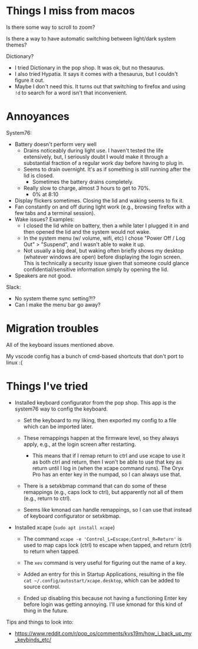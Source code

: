 # Things I miss from macos

Is there some way to scroll to zoom?

Is there a way to have automatic switching between light/dark system themes?

Dictionary?
* I tried Dictionary in the pop shop. It was ok, but no thesaurus.
* I also tried Hypatia. It says it comes with a thesaurus, but I couldn't figure
  it out.
* Maybe I don't need this. It turns out that switching to firefox and using `!d`
  to search for a word isn't that inconvenient.


# Annoyances

System76:

* Battery doesn't perform very well
  * Drains noticeably during light use. I haven't tested the life extensively,
    but, I seriously doubt I would make it through a substantial fraction of a
    regular work day before having to plug in.
  * Seems to drain overnight. It's as if something is still running after the
    lid is closed.
    * Sometimes the battery drains completely.
  * Really slow to charge, almost 3 hours to get to 70%.
    * 0% at 8:10
* Display flickers sometimes. Closing the lid and waking seems to fix it.
* Fan constantly on and off during light work (e.g., browsing firefox with a
  few tabs and a terminal session).
* Wake issues? Examples:
  * I closed the lid while on battery, then a while later I plugged it in and
    then opened the lid and the system would not wake.
  * In the system menu (w/ volume, wifi, etc) I chose "Power Off / Log Out" >
    "Suspend", and I wasn't able to wake it up.
  * Not usually a big deal, but waking often briefly shows my desktop (whatever
    windows are open) before displaying the login screen. This is technically a
    security issue given that someone could glance confidential/sensitive
    information simply by opening the lid.
* Speakers are not good.

Slack:

* No system theme sync setting?!?
* Can I make the menu bar go away?


# Migration troubles

All of the keyboard issues mentioned above.

My vscode config has a bunch of cmd-based shortcuts that don't port to linux :(


# Things I've tried

* Installed keyboard configurator from the pop shop. This app is the system76
  way to config the keyboard.

  * Set the keyboard to my liking, then exported my config to a file which can
    be imported later.

  * These remappings happen at the firmware level, so they always apply, e.g.,
    at the login screen after restarting.

    * This means that if I remap return to ctrl and use xcape to use it as both
      ctrl and return, then I won't be able to use that key as return until I
      log in (when the xcape command runs). The Oryx Pro has an enter key in the
      numpad, so I can always use that.

  * There is a setxkbmap command that can do some of these remappings (e.g.,
    caps lock to ctrl), but apparently not all of them (e.g., return to ctrl).

  * Seems like kmonad can handle remappings, so I can use that instead of
    keyboard configurator or setxkbmap.

* Installed xcape (`sudo apt install xcape`)

  * The command `xcape -e 'Control_L=Escape;Control_R=Return'` is used to map
    caps lock (ctrl) to escape when tapped, and return (ctrl) to return when
    tapped.

  * The `xev` command is very useful for figuring out the name of a key.

  * Added an entry for this in Startup Applications, resulting in the file
    `cat ~/.config/autostart/xcape.desktop`, which can be added to source
    control.

  * Ended up disabling this because not having a functioning Enter key before
    login was getting annoying. I'll use kmonad for this kind of thing in the
    future.

Tips and things to look into:
* https://www.reddit.com/r/pop_os/comments/kvs19m/how_i_back_up_my_keybinds_etc/

